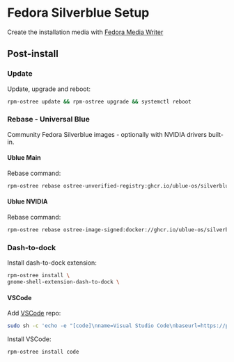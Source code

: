# Fedora Silverblue Setup

Create the installation media with [Fedora Media Writer]()

## Post-install

### Update
Update, upgrade and reboot:
```bash
rpm-ostree update && rpm-ostree upgrade && systemctl reboot
```

### Rebase - Universal Blue
Community Fedora Silverblue images - optionally with NVIDIA drivers built-in.

#### Ublue Main
Rebase command:
```bash
rpm-ostree rebase ostree-unverified-registry:ghcr.io/ublue-os/silverblue-main:latest
```

#### Ublue NVIDIA

Rebase command:
```bash
rpm-ostree rebase ostree-image-signed:docker://ghcr.io/ublue-os/silverblue-nvidia:latest
```

### Dash-to-dock
Install dash-to-dock extension:
```bash
rpm-ostree install \
gnome-shell-extension-dash-to-dock \
```

#### VSCode
Add [VSCode](https://code.visualstudio.com/docs/setup/linux#_rhel-fedora-and-centos-based-distributions) repo:

```bash
sudo sh -c 'echo -e "[code]\nname=Visual Studio Code\nbaseurl=https://packages.microsoft.com/yumrepos/vscode\nenabled=1\ngpgcheck=1\ngpgkey=https://packages.microsoft.com/keys/microsoft.asc" > /etc/yum.repos.d/vscode.repo'
```

Install VSCode:

```bash
rpm-ostree install code
```
